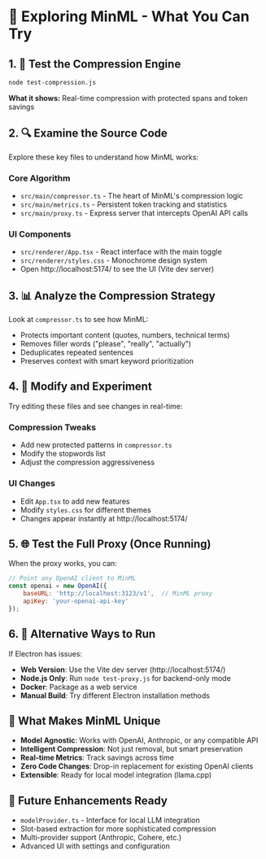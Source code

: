 # 🧪 Exploring MinML - What You Can Try

## 1. 🧠 Test the Compression Engine
```bash
node test-compression.js
```
**What it shows:** Real-time compression with protected spans and token savings

## 2. 🔍 Examine the Source Code
Explore these key files to understand how MinML works:

### Core Algorithm
- `src/main/compressor.ts` - The heart of MinML's compression logic
- `src/main/metrics.ts` - Persistent token tracking and statistics
- `src/main/proxy.ts` - Express server that intercepts OpenAI API calls

### UI Components  
- `src/renderer/App.tsx` - React interface with the main toggle
- `src/renderer/styles.css` - Monochrome design system
- Open http://localhost:5174/ to see the UI (Vite dev server)

## 3. 📊 Analyze the Compression Strategy
Look at `compressor.ts` to see how MinML:
- Protects important content (quotes, numbers, technical terms)
- Removes filler words ("please", "really", "actually")
- Deduplicates repeated sentences
- Preserves context with smart keyword prioritization

## 4. 🔧 Modify and Experiment
Try editing these files and see changes in real-time:

### Compression Tweaks
- Add new protected patterns in `compressor.ts`
- Modify the stopwords list
- Adjust the compression aggressiveness

### UI Changes
- Edit `App.tsx` to add new features
- Modify `styles.css` for different themes
- Changes appear instantly at http://localhost:5174/

## 5. 🌐 Test the Full Proxy (Once Running)
When the proxy works, you can:
```javascript
// Point any OpenAI client to MinML
const openai = new OpenAI({
    baseURL: 'http://localhost:3123/v1',  // MinML proxy
    apiKey: 'your-openai-api-key'
});
```

## 6. 📱 Alternative Ways to Run
If Electron has issues:
- **Web Version**: Use the Vite dev server (http://localhost:5174/)
- **Node.js Only**: Run `node test-proxy.js` for backend-only mode
- **Docker**: Package as a web service
- **Manual Build**: Try different Electron installation methods

## 🎯 What Makes MinML Unique
- **Model Agnostic**: Works with OpenAI, Anthropic, or any compatible API
- **Intelligent Compression**: Not just removal, but smart preservation
- **Real-time Metrics**: Track savings across time
- **Zero Code Changes**: Drop-in replacement for existing OpenAI clients
- **Extensible**: Ready for local model integration (llama.cpp)

## 🔮 Future Enhancements Ready
- `modelProvider.ts` - Interface for local LLM integration  
- Slot-based extraction for more sophisticated compression
- Multi-provider support (Anthropic, Cohere, etc.)
- Advanced UI with settings and configuration
